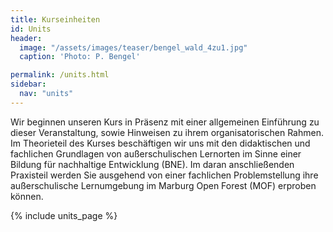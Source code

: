 ```yaml
---
title: Kurseinheiten
id: Units
header:
  image: "/assets/images/teaser/bengel_wald_4zu1.jpg"
  caption: 'Photo: P. Bengel'

permalink: /units.html
sidebar:
  nav: "units"
---
```

Wir beginnen unseren Kurs in Präsenz mit einer allgemeinen Einführung zu dieser Veranstaltung, sowie Hinweisen zu ihrem organisatorischen Rahmen. Im Theorieteil des Kurses beschäftigen wir uns mit den didaktischen und fachlichen Grundlagen von außerschulischen Lernorten im Sinne einer Bildung für nachhaltige Entwicklung (BNE). Im daran anschließenden Praxisteil werden Sie ausgehend von einer fachlichen Problemstellung ihre außerschulische Lernumgebung im Marburg Open Forest (MOF) erproben können.

{% include units_page %}
